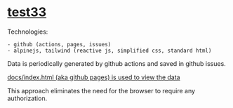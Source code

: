 # [test33](https://markfirmware.github.io/test33)

Technologies:

    - github (actions, pages, issues)
    - alpinejs, tailwind (reactive js, simplified css, standard html)

Data is periodically generated by github actions and saved in github issues.

[docs/index.html (aka github pages) is used to view the data](https://markfirmware.github.io/test33)

This approach eliminates the need for the browser to require any authorization.